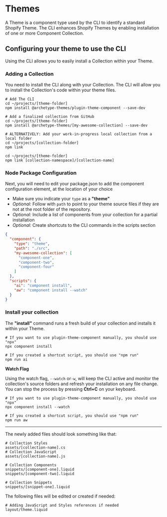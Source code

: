# Themes

A Theme is a component type used by the CLI to identify a standard Shopify Theme. The CLI enhances Shopify Themes by
enabling installation of one or more Component Collection.

## Configuring your theme to use the CLI

Using the CLI allows you to easily install a Collection within your Theme.

### Adding a Collection

You need to install the CLI along with your Collection. The CLI will allow you to install the Collection's code within
your theme files.

```shell
# Add The CLI
cd ~/projects/[theme-folder]
npm install @archetype-themes/plugin-theme-component --save-dev

# Add a finalized collection from GitHub
cd ~/projects/[theme-folder]
npm install @archetype-themes/[my-awesome-collection] --save-dev

# ALTERNATIVELY: Add your work-in-progress local collection from a local folder
cd ~/projects/[collection-folder]
npm link

cd ~/projects/[theme-folder]
npm link [collection-namespace]/[collection-name]

```

### Node Package Configuration

Next, you will need to edit your package.json to add the component configuration element, at the location of your choice

- Make sure you indicate your `type` as a **"theme"**
- _Optional:_ Follow with `path` to point to your theme source files if they are not at the root folder of the
  repository.
- _Optional:_ Include a list of components from your collection for a partial installation
- _Optional:_ Create shortcuts to the CLI commands in the scripts section

```json
{
  "component": {
    "type": "theme",
    "path": "./src",
    "my-awesome-collection": [
      "component-one",
      "component-two",
      "component-four"
    ]
  },
  "scripts": {
    "ai": "component install",
    "aw": "component install --watch"
  }
}
```

### Install your collection

The **"install"** command runs a fresh build of your collection and installs it within your Theme.

```shell
# If you want to use plugin-theme-component manually, you should use "npx"
npx component install

# If you created a shortcut script, you should use "npm run"
npm run ai

```

**Watch Flag**

Using the watch flag, `--watch` or`-w`, will keep the CLI active and monitor the collection's source folders
and refresh your installation on any file change. You can stop the process by pressing **Ctrl+C** on your keyboard.

```shell
# If you want to use plugin-theme-component manually, you should use "npx"
npx component install --watch

# If you created a shortcut script, you should use "npm run"
npm run aw
```

---

The newly added files should look something like that:

```shell
# Collection Styles
assets/[collection-name].cs
# Collection JavaScript
assets/[collection-name].js

# Collection Components
snippets/[component-one].liquid
snippets/[component-two].liquid

# Collection Snippets
snippets/[snippet-one].liquid
```

The following files will be edited or created if needed:

```shell
# Adding JavaScript and Styles references if needed
layout/theme.liquid
```
